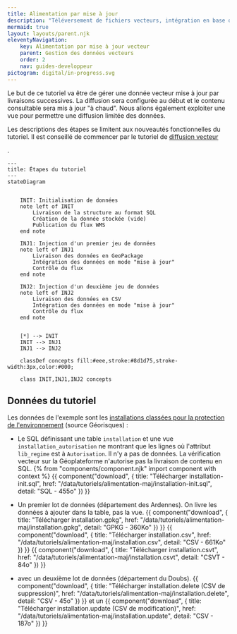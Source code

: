 ```yaml
---
title: Alimentation par mise à jour
description: "Téléversement de fichiers vecteurs, intégration en base de données déjà existante et diffusée"
mermaid: true
layout: layouts/parent.njk
eleventyNavigation:
    key: Alimentation par mise à jour vecteur
    parent: Gestion des données vecteurs
    order: 2
    nav: guides-developpeur
pictogram: digital/in-progress.svg
---
```


Le but de ce tutoriel va être de gérer une donnée vecteur mise à jour par livraisons successives. La diffusion sera configurée au début et le contenu consultable sera mis à jour "à chaud". Nous allons également exploiter une vue pour permettre une diffusion limitée des données.

Les descriptions des étapes se limitent aux nouveautés fonctionnelles du tutoriel. Il est conseillé de commencer par le tutoriel de
<a
id="link-1"
href="../alimentation-diffusion"
target="\_self"
class="fr-link fr-icon-arrow-right-line fr-link--icon-right"> diffusion vecteur</a>

.

```mermaid
---
title: Étapes du tutoriel
---
stateDiagram


    INIT: Initialisation de données
    note left of INIT
        Livraison de la structure au format SQL
        Création de la donnée stockée (vide)
        Publication du flux WMS
    end note

    INJ1: Injection d'un premier jeu de données
    note left of INJ1
        Livraison des données en GeoPackage
        Intégration des données en mode "mise à jour"
        Contrôle du flux
    end note

    INJ2: Injection d'un deuxième jeu de données
    note left of INJ2
        Livraison des données en CSV
        Intégration des données en mode "mise à jour"
        Contrôle du flux
    end note


    [*] --> INIT
    INIT --> INJ1
    INJ1 --> INJ2

    classDef concepts fill:#eee,stroke:#8d1d75,stroke-width:3px,color:#000;

    class INIT,INJ1,INJ2 concepts
```

## Données du tutoriel

Les données de l'exemple sont les <a title="installations classées pour la protection de l'environnement" id="link-2" href="https://www.georisques.gouv.fr/donnees/bases-de-donnees/installations-industrielles" target="_blank" rel="noopener external" class="fr-link">installations classées pour la protection de l'environnement</a> (source Géorisques) :

- Le SQL définissant une table `installation` et une vue `installation_autorisation` ne montrant que les lignes où l'attribut `lib_regime` est à `Autorisation`. Il n'y a pas de données. La vérification vecteur sur la Géoplateforme n'autorise pas la livraison de contenu en SQL.
  {% from "components/component.njk" import component with context %}
  {{ component("download", {
      title: "Télécharger installation-init.sql",
      href: "/data/tutoriels/alimentation-maj/installation-init.sql",
      detail: "SQL - 455o"
  }) }}

- Un premier lot de données (département des Ardennes). On livre les données à ajouter dans la table, pas la vue.
  {{ component("download", {
      title: "Télécharger installation.gpkg",
      href: "/data/tutoriels/alimentation-maj/installation.gpkg",
      detail: "GPKG - 360Ko"
  }) }}
  {{ component("download", {
      title: "Télécharger installation.csv",
      href: "/data/tutoriels/alimentation-maj/installation.csv",
      detail: "CSV - 661Ko"
  }) }}
  {{ component("download", {
      title: "Télécharger installation.csvt",
      href: "/data/tutoriels/alimentation-maj/installation.csvt",
      detail: "CSVT - 84o"
  }) }}

- avec un deuxième lot de données (département du Doubs).
  {{ component("download", {
      title: "Télécharger installation.delete (CSV de suppression)",
      href: "/data/tutoriels/alimentation-maj/installation.delete",
      detail: "CSV - 45o"
  }) }}
  et un
  {{ component("download", {
      title: "Télécharger installation.update (CSV de modification)",
      href: "/data/tutoriels/alimentation-maj/installation.update",
      detail: "CSV - 187o"
  }) }}

